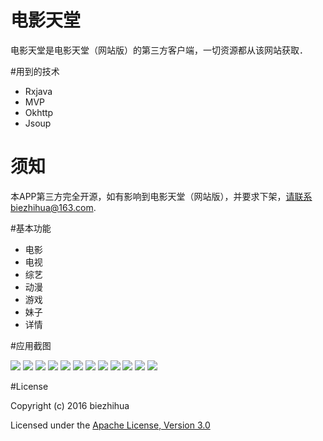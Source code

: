 
# 电影天堂

电影天堂是电影天堂（网站版）的第三方客户端，一切资源都从该网站获取．

#用到的技术

* Rxjava
* MVP
* Okhttp
* Jsoup

# 须知

本APP第三方完全开源，如有影响到电影天堂（网站版），并要求下架，请联系biezhihua@163.com.

#基本功能

* 电影
* 电视
* 综艺
* 动漫
* 游戏
* 妹子
* 详情

#应用截图

![](https://github.com/biezhihua/DYTT/raw/master/resource/1.png)
![](https://github.com/biezhihua/DYTT/raw/master/resource/2.png)
![](https://github.com/biezhihua/DYTT/raw/master/resource/3.png)
![](https://github.com/biezhihua/DYTT/raw/master/resource/4.png)
![](https://github.com/biezhihua/DYTT/raw/master/resource/5.png)
![](https://github.com/biezhihua/DYTT/raw/master/resource/6.png)
![](https://github.com/biezhihua/DYTT/raw/master/resource/7.png)
![](https://github.com/biezhihua/DYTT/raw/master/resource/8.png)
![](https://github.com/biezhihua/DYTT/raw/master/resource/9.png)
![](https://github.com/biezhihua/DYTT/raw/master/resource/10.png)
![](https://github.com/biezhihua/DYTT/raw/master/resource/11.png)
![](https://github.com/biezhihua/DYTT/raw/master/resource/12.png)

#License

Copyright (c) 2016 biezhihua

Licensed under the [Apache License, Version 3.0](https://opensource.org/licenses/GPL-3.0)
